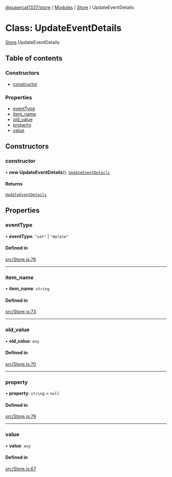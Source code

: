 [@supercat1337/store](../README.md) / [Modules](../modules.md) / [Store](../modules/Store.md) / UpdateEventDetails

# Class: UpdateEventDetails

[Store](../modules/Store.md).UpdateEventDetails

## Table of contents

### Constructors

- [constructor](Store.UpdateEventDetails.md#constructor)

### Properties

- [eventType](Store.UpdateEventDetails.md#eventtype)
- [item\_name](Store.UpdateEventDetails.md#item_name)
- [old\_value](Store.UpdateEventDetails.md#old_value)
- [property](Store.UpdateEventDetails.md#property)
- [value](Store.UpdateEventDetails.md#value)

## Constructors

### constructor

• **new UpdateEventDetails**(): [`UpdateEventDetails`](Store.UpdateEventDetails.md)

#### Returns

[`UpdateEventDetails`](Store.UpdateEventDetails.md)

## Properties

### eventType

• **eventType**: ``"set"`` \| ``"delete"``

#### Defined in

[src/Store.js:76](https://github.com/supercat911/store/blob/9eab26457994429fb3aea8c0bb95dc2c6a395287/src/Store.js#L76)

___

### item\_name

• **item\_name**: `string`

#### Defined in

[src/Store.js:73](https://github.com/supercat911/store/blob/9eab26457994429fb3aea8c0bb95dc2c6a395287/src/Store.js#L73)

___

### old\_value

• **old\_value**: `any`

#### Defined in

[src/Store.js:70](https://github.com/supercat911/store/blob/9eab26457994429fb3aea8c0bb95dc2c6a395287/src/Store.js#L70)

___

### property

• **property**: `string` = `null`

#### Defined in

[src/Store.js:79](https://github.com/supercat911/store/blob/9eab26457994429fb3aea8c0bb95dc2c6a395287/src/Store.js#L79)

___

### value

• **value**: `any`

#### Defined in

[src/Store.js:67](https://github.com/supercat911/store/blob/9eab26457994429fb3aea8c0bb95dc2c6a395287/src/Store.js#L67)

